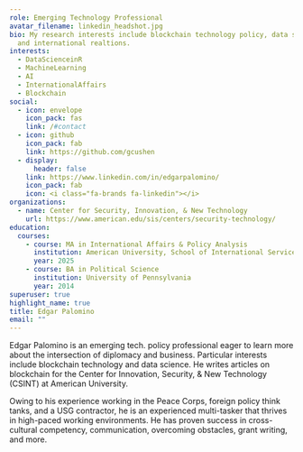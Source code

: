 ```yaml
---
role: Emerging Technology Professional
avatar_filename: linkedin_headshot.jpg
bio: My research interests include blockchain technology policy, data science,
  and international realtions.
interests:
  - DataScienceinR
  - MachineLearning
  - AI
  - InternationalAffairs
  - Blockchain
social:
  - icon: envelope
    icon_pack: fas
    link: /#contact
  - icon: github
    icon_pack: fab
    link: https://github.com/gcushen
  - display:
      header: false
    link: https://www.linkedin.com/in/edgarpalomino/
    icon_pack: fab
    icon: <i class="fa-brands fa-linkedin"></i>
organizations:
  - name: Center for Security, Innovation, & New Technology
    url: https://www.american.edu/sis/centers/security-technology/
education:
  courses:
    - course: MA in International Affairs & Policy Analysis
      institution: American University, School of International Service
      year: 2025
    - course: BA in Political Science
      institution: University of Pennsylvania
      year: 2014
superuser: true
highlight_name: true
title: Edgar Palomino
email: ""
---
```

Edgar Palomino is an emerging tech. policy professional eager to learn more about the intersection of diplomacy and business. Particular interests include blockchain technology and data science. He writes articles on blockchain for the Center for Innovation, Security, & New Technology (CSINT) at American University. 

Owing to his experience working in the Peace Corps, foreign policy think tanks, and a USG contractor, he is an experienced multi-tasker that thrives in high-paced working environments. He has proven success in cross-cultural competency, communication, overcoming obstacles, grant writing, and more.